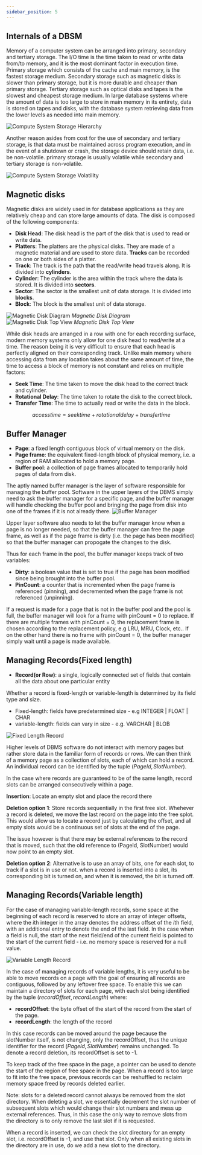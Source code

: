 ```yaml
---
sidebar_position: 5
---
```


## Internals of a DBSM

Memory of a computer system can be arranged into primary, secondary and tertiary storage. The I/O time is the time taken to read or write data from/to memory, and it is the most dominant factor in execution time. Primary storage which consists of the cache and main memory, is the fastest storage medium. Secondary storage such as magnetic disks is slower than primary storage, but it is more durable and cheaper than primary storage. Tertiary storage such as optical disks and tapes is the slowest and cheapest storage medium. In large database systems where the amount of data is too large to store in main memory in its entirety, data is stored on tapes and disks, with the database system retrieving data from the lower levels as needed into main memory.

![Compute System Storage Hierarchy](../img/Database-Systems/BufferManagement/StorageHierarchy.png)

Another reason asides from cost for the use of secondary and tertiary storage, is that data must be maintained across program execution, and in the event of a shutdown or crash, the storage device should retain data, i.e. be non-volatile. primary storage is usually volatile while secondary and tertiary storage is non-volatile.

![Compute System Storage Volatility](../img/Database-Systems/BufferManagement/storageHierarchyVolatility.png)

## Magnetic disks

Magnetic disks are widely used in for database applications as they are relatively cheap and can store large amounts of data. The disk is composed of the following components:

- **Disk Head**: The disk head is the part of the disk that is used to read or write data.
- **Platters**: The platters are the physical disks. They are made of a magnetic material and are used to store data. **Tracks** can be recorded on one or both sides of a platter.
- **Track**: The track is the path that the read/write head travels along. It is divided into **cylinders**.
- **Cylinder**: The cylinder is the area within the track where the data is stored. It is divided into **sectors**.
- **Sector**: The sector is the smallest unit of data storage. It is divided into **blocks**.
- **Block**: The block is the smallest unit of data storage.

![Magnetic Disk Diagram](../img/Database-Systems/BufferManagement/DiskStructure.png)
_Magnetic Disk Diagram_
![Magnetic Disk Top View](../img/Database-Systems/BufferManagement/DiskTopView.png)
_Magnetic Disk Top View_

While disk heads are arranged in a row with one for each recording surface, modern memory systems only allow for one disk head to read/write at a time. The reason being it is very difficult to ensure that each head is perfectly aligned on their corresponding track. Unlike main memory where accessing data from any location takes about the same amount of time, the time to access a block of memory is not constant and relies on multiple factors:

- **Seek Time**: The time taken to move the disk head to the correct track and cylinder.
- **Rotational Delay**: The time taken to rotate the disk to the correct block.
- **Transfer Time**: The time to actually read or write the data in the block.

$$
access time = seek time + rotational delay + transfer time
$$

## Buffer Manager

- **Page**: a fixed length contiguous block of virtual memory on the disk.
- **Page frame**: the equivalent fixed-length block of physical memory, i.e. a region of RAM allocated to hold a memory page.
- **Buffer pool**: a collection of page frames allocated to temporarily hold pages of data from disk.

The aptly named buffer manager is the layer of software responsible for managing the buffer pool. Software in the upper layers of the DBMS simply need to ask the buffer manager for a specific page, and the buffer manager will handle checking the buffer pool and bringing the page from disk into one of the frames if it is not already there.
![Buffer Manager](../img/Database-Systems/BufferManagement/BufferManager.png)

Upper layer software also needs to let the buffer manager know when a page is no longer needed, so that the buffer manager can free the page frame, as well as if the page frame is dirty (i.e. the page has been modified) so that the buffer manager can propogate the changes to the disk.

Thus for each frame in the pool, the buffer manager keeps track of two variables:

- **Dirty**: a boolean value that is set to true if the page has been modified since being brought into the buffer pool.
- **PinCount**: a counter that is incremented when the page frame is referenced (pinning), and decremented when the page frame is not referenced (unpinning).

If a request is made for a page that is not in the buffer pool and the pool is full, the buffer manager will look for a frame with pinCount = 0 to replace. If there are multiple frames with pinCount = 0, the replacement frame is chosen according to the replacement policy, e.g LRU, MRU, Clock, etc.. If on the other hand there is no frame with pinCount = 0, the buffer manager simply wait until a page is made available.

## Managing Records(Fixed length)

- **Record(or Row)**: a single, logically connected set of fields that contain all the data about one particular entity

Whether a record is fixed-length or variable-length is determined by its field type and size.

- Fixed-length: fields have predetermined size - e.g INTEGER | FLOAT | CHAR
- variable-length: fields can vary in size - e.g. VARCHAR | BLOB

![Fixed Length Record](../img/Database-Systems/BufferManagement/FixedLengthRecord.png)

Higher levels of DBMS software do not interact with memory pages but rather store data in the familiar form of records or rows. We can then think of a memory page as a collection of slots, each of which can hold a record. An individual record can be identified by the tuple $(PageId, SlotNumber)$.

In the case where records are guaranteed to be of the same length, record slots can be arranged consecutively within a page.

**Insertion**: Locate an empty slot and place the record there

**Deletion option 1**: Store records sequentially in the first free slot. Whehever a record is deleted, we move the last record on the page into the free splot. This would allow us to locate a record just by calculating the offset, and all empty slots would be a continuous set of slots at the end of the page.

The issue however is that there may be external references to the record that is moved, such that the old reference to (PageId, SlotNumber) would now point to an empty slot.

**Deletion option 2**: Alternative is to use an array of bits, one for each slot, to track if a slot is in use or not. when a record is inserted into a slot, its corresponding bit is turned on, and when it is removed, the bit is turned off.

## Managing Records(Variable length)

For the case of managing variable-length records, some space at the beginning of each record is reserved to store an array of integer offsets, where the $i$th integer in the array denotes the address offset of the $i$th field, with an additional entry to denote the end of the last field. In the case when a field is null, the start of the next field/end of the current field is pointed to the start of the current field - i.e. no memory space is reserved for a null value.

![Variable Length Record](../img/Database-Systems/BufferManagement/VariableLengthRecord.png)

In the case of managing records of variable lengths, it is very useful to be able to move records on a page with the goal of ensuring all records are contiguous, followed by any leftover free space. To enable this we can maintain a directory of slots for each page, with each slot being identified by the tuple $(recordOffset, recordLength)$ where:

- **recordOffset**: the byte offset of the start of the record from the start of the page.
- **recordLength**: the length of the record

In this case records can be moved around the page because the slotNumber itself, is not changing, only the recordOffset, thus the unique identifier for the record $(PageId, SlotNumber)$ remains unchanged. To denote a record deletion, its recordOffset is set to -1.

To keep track of the free space in the page, a pointer can be used to denote the start of the region of free space in the page. When a record is too large to fit into the free space, previous records can be reshuffled to reclaim memory space freed by records deleted earlier.

Note: slots for a deleted record cannot always be removed from the slot directory. When deleting a slot, we essentially decrement the slot number of subsequent slots which would change their slot numbers and mess up external references. Thus, in this case the only way to remove slots from the directory is to only remove the last slot if it is requested.

When a record is inserted, we can check the slot directory for an empty slot, i.e. recordOffset is -1, and use that slot. Only when all existing slots in the directory are in use, do we add a new slot to the directory.
